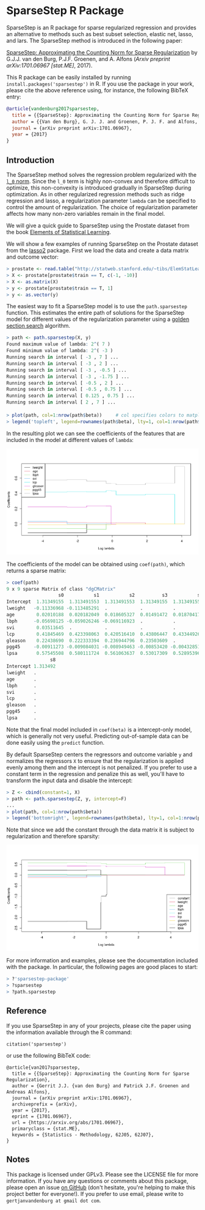 # SparseStep R Package

SparseStep is an R package for sparse regularized regression and provides an 
alternative to methods such as best subset selection, elastic net, lasso, and 
lars. The SparseStep method is introduced in the following paper:

[SparseStep: Approximating the Counting Norm for Sparse 
Regularization](https://arxiv.org/abs/1701.06967) by G.J.J. van den Burg, 
P.J.F. Groenen, and A. Alfons (*Arxiv preprint arXiv:1701.06967 [stat.ME]*, 
2017).

This R package can be easily installed by running 
``install.packages('sparsestep')`` in R. If you use the package in your work, 
please cite the above reference using, for instance, the following BibTeX 
entry:

```bibtex
@article{vandenburg2017sparsestep,
  title = {{SparseStep}: Approximating the Counting Norm for Sparse Regularization},
  author = {{Van den Burg}, G. J. J. and Groenen, P. J. F. and Alfons, A.},
  journal = {arXiv preprint arXiv:1701.06967},
  year = {2017}
}
```

## Introduction

The SparseStep method solves the regression problem regularized with the 
[`l_0` norm](https://en.wikipedia.org/wiki/Lp_space#When_p_=_0). Since the 
`l_0` term is highly non-convex and therefore difficult to optimize, this 
non-convexity is introduced gradually in SparseStep during optimization. As in 
other regularized regression methods such as ridge regression and lasso, a 
regularization parameter ``lambda`` can be specified to control the amount of 
regularization.  The choice of regularization parameter affects how many 
non-zero variables remain in the final model.

We will give a quick guide to SparseStep using the Prostate dataset from the 
book [Elements of Statistical 
Learning](https://web.stanford.edu/~hastie/ElemStatLearn/). 

We will show a few examples of running SparseStep on the Prostate dataset from 
the [lasso2](https://cran.r-project.org/web/packages/lasso2/index.html) 
package. First we load the data and create a data matrix and outcome vector:

```r
> prostate <- read.table("http://statweb.stanford.edu/~tibs/ElemStatLearn/datasets/prostate.data")
> X <- prostate[prostate$train == T, c(-1, -10)]
> X <- as.matrix(X)
> y <- prostate[prostate$train == T, 1]
> y <- as.vector(y)
```

The easiest way to fit a SparseStep model is to use the ``path.sparsestep`` 
function. This estimates the entire path of solutions for the SparseStep model 
for different values of the regularization parameter using a [golden section 
search](https://en.wikipedia.org/wiki/Golden-section_search) algorithm.

```r
> path <- path.sparsestep(X, y)
Found maximum value of lambda: 2^( 7 )
Found minimum value of lambda: 2^( -3 )
Running search in interval [ -3 , 7 ] ...
Running search in interval [ -3 , 2 ] ...
Running search in interval [ -3 , -0.5 ] ...
Running search in interval [ -3 , -1.75 ] ...
Running search in interval [ -0.5 , 2 ] ...
Running search in interval [ -0.5 , 0.75 ] ...
Running search in interval [ 0.125 , 0.75 ] ...
Running search in interval [ 2 , 7 ] ...

> plot(path, col=1:nrow(path$beta))     # col specifies colors to matplot
> legend('topleft', legend=rownames(path$beta), lty=1, col=1:nrow(path$beta))
```

In the resulting plot we can see the coefficients of the features that are 
included in the model at different values of ``lambda``:

![SparseStep regression on Prostate dataset](./.github/images/sparsestep_prostate_1.png)

The coefficients of the model can be obtained using ``coef(path)``, which 
returns a sparse matrix:

```r
> coef(path)
9 x 9 sparse Matrix of class "dgCMatrix"
                   s0           s1           s2          s3           s4         s5        s6       s7
Intercept  1.31349155  1.313491553  1.313491553  1.31349155  1.313491553 1.31349155 1.3134916 1.313492
lweight   -0.11336968 -0.113485291  .            .           .           .          .         .
age        0.02010188  0.020182049  0.018605327  0.01491472  0.018704172 0.01623212 .         .
lbph      -0.05698125 -0.059026246 -0.069116923  .           .           .          .         .
svi        0.03511645  .            .            .           .           .          .         .
lcp        0.41845469  0.423398063  0.420516410  0.43806447  0.433449263 0.38174743 0.3887863 .
gleason    0.22438690  0.222333394  0.236944796  0.23503609  .           .          .         .
pgg45     -0.00911273 -0.009084031 -0.008949463 -0.00853420 -0.004328518 .          .         .
lpsa       0.57545508  0.580111724  0.561063637  0.53017309  0.528953966 0.51473225 0.5336907 0.754266
                s8
Intercept 1.313492
lweight   .
age       .
lbph      .
svi       .
lcp       .
gleason   .
pgg45     .
lpsa      .
```

Note that the final model included in ``coef(beta)`` is a intercept-only 
model, which is generally not very useful. Predicting out-of-sample data can 
be done easily using the ``predict`` function.

By default SparseStep centers the regressors and outcome variable ``y`` and 
normalizes the regressors ``X`` to ensure that the regularization is applied 
evenly among them and the intercept is not penalized. If you prefer to use a 
constant term in the regression and penalize this as well, you'll have to 
transform the input data and disable the intercept:

```r
> Z <- cbind(constant=1, X)
> path <- path.sparsestep(Z, y, intercept=F)
...
> plot(path, col=1:nrow(path$beta))
> legend('bottomright', legend=rownames(path$beta), lty=1, col=1:nrow(path$beta))
```

Note that since we add the constant through the data matrix it is subject to 
regularization and therefore sparsity:

![SparseStep regression on Prostate dataset (with constant)](./.github/images/sparsestep_prostate_2.png)

For more information and examples, please see the documentation included with 
the package. In particular, the following pages are good places to start:

```r
> ?'sparsestep-package'
> ?sparsestep
> ?path.sparsestep
```

## Reference

If you use SparseStep in any of your projects, please cite the paper using the 
information available through the R command:

    citation('sparsestep')

or use the following BibTeX code:

    @article{van2017sparsestep,
      title = {{SparseStep}: Approximating the Counting Norm for Sparse Regularization},
      author = {Gerrit J.J. {van den Burg} and Patrick J.F. Groenen and Andreas Alfons},
      journal = {arXiv preprint arXiv:1701.06967},
      archiveprefix = {arXiv},
      year = {2017},
      eprint = {1701.06967},
      url = {https://arxiv.org/abs/1701.06967},
      primaryclass = {stat.ME},
      keywords = {Statistics - Methodology, 62J05, 62J07},
    }

## Notes

This package is licensed under GPLv3. Please see the LICENSE file for more 
information. If you have any questions or comments about this package, please 
open an issue [on GitHub](https://github.com/GjjvdBurg/sparsestep) (don't 
hesitate, you're helping to make this project better for everyone!). If you 
prefer to use email, please write to ``gertjanvandenburg at gmail dot com``.
